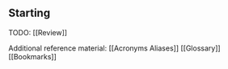 ## Starting

TODO: [[Review]]

Additional reference material:
[[Acronyms Aliases]]
[[Glossary]]
[[Bookmarks]]